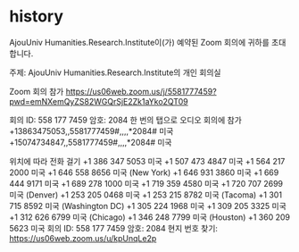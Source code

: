 # history


AjouUniv Humanities.Research.Institute이(가) 예약된 Zoom 회의에 귀하를 초대합니다.

주제: AjouUniv Humanities.Research.Institute의 개인 회의실

Zoom 회의 참가
https://us06web.zoom.us/j/5581777459?pwd=emNXemQyZS82WGQrSjE2Zk1aYko2QT09

회의 ID: 558 177 7459
암호: 2084
한 번의 탭으로 오디오 회의에 참가
+13863475053,,5581777459#,,,,*2084# 미국
+15074734847,,5581777459#,,,,*2084# 미국

위치에 따라 전화 걸기
        +1 386 347 5053 미국
        +1 507 473 4847 미국
        +1 564 217 2000 미국
        +1 646 558 8656 미국 (New York)
        +1 646 931 3860 미국
        +1 669 444 9171 미국
        +1 689 278 1000 미국
        +1 719 359 4580 미국
        +1 720 707 2699 미국 (Denver)
        +1 253 205 0468 미국
        +1 253 215 8782 미국 (Tacoma)
        +1 301 715 8592 미국 (Washington DC)
        +1 305 224 1968 미국
        +1 309 205 3325 미국
        +1 312 626 6799 미국 (Chicago)
        +1 346 248 7799 미국 (Houston)
        +1 360 209 5623 미국
회의 ID: 558 177 7459
암호: 2084
현지 번호 찾기: https://us06web.zoom.us/u/kpUnqLe2p
